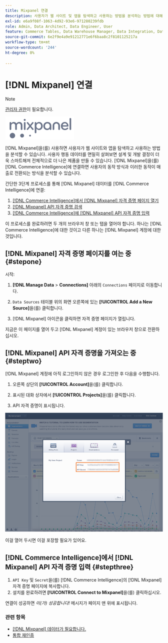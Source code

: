 ```yaml
---
title: Mixpanel 연결
description: 사용자가 웹 사이트 및 앱을 탐색하고 사용하는 방법을 분석하는 방법에 대해 알아봅니다.
exl-id: e6a9f08f-1063-4d92-93e6-971280239fdb
role: Admin, Data Architect, Data Engineer, User
feature: Commerce Tables, Data Warehouse Manager, Data Integration, Data Import/Export
source-git-commit: 6e2f9e4a9e91212771e6f6baa8c2f8101125217a
workflow-type: tm+mt
source-wordcount: '244'
ht-degree: 0%

---
```


# [!DNL Mixpanel] 연결

>[!NOTE]
>
>[관리자 권한](../../../administrator/user-management/user-management.md)이 필요합니다.

![](../../../assets/Mixpanel_logo.png)

[!DNL Mixpanel]을(를) 사용하면 사용자가 웹 사이트와 앱을 탐색하고 사용하는 방법을 분석할 수 있습니다. 사용자 행동 데이터를 면밀히 살펴보면 설계 및 개발 결정이 더욱 스마트해져 전체적으로 더 나은 제품을 만들 수 있습니다. [!DNL Mixpanel]을(를) [!DNL Commerce Intelligence]에 연결하면 사용자의 동작 방식과 이러한 동작이 매출로 전환되는 방식을 분석할 수 있습니다.

간단한 3단계 프로세스를 통해 [!DNL Mixpanel] 데이터를 [!DNL Commerce Intelligence]에 연결:

1. [ [!DNL Commerce Intelligence]에서  [!DNL Mixpanel] 자격 증명 페이지 열기](#stepone)
1. [ [!DNL Mixpanel] API 자격 증명 검색](#steptwo)
1. [ [!DNL Commerce Intelligence]에  [!DNL Mixpanel] API 자격 증명 입력](#stepthree)

이 프로세스를 완료하려면 두 개의 브라우저 창 또는 탭을 열어야 합니다. 하나는 [!DNL Commerce Intelligence]에 대한 것이고 다른 하나는 [!DNL Mixpanel] 계정에 대한 것입니다.

## [!DNL Mixpanel] 자격 증명 페이지를 여는 중 {#stepone}

시작:

1. **[!DNL Manage Data** > **Connections]** 아래의 `Connections` 페이지로 이동합니다.

1. `Data Sources` 테이블 위의 화면 오른쪽에 있는 **[!UICONTROL Add a New Source]**&#x200B;을(를) 클릭합니다.

1. [!DNL Mixpanel] 아이콘을 클릭하면 자격 증명 페이지가 열립니다.

지금은 이 페이지를 열어 두고 [!DNL Mixpanel] 계정이 있는 브라우저 창으로 전환하십시오.

## [!DNL Mixpanel] API 자격 증명을 가져오는 중 {#steptwo}

[!DNL Mixpanel] 계정에 아직 로그인하지 않은 경우 로그인한 후 다음을 수행합니다.

1. 오른쪽 상단의 **[!UICONTROL Account]**&#x200B;을(를) 클릭합니다.

1. 표시된 대화 상자에서 **[!UICONTROL Projects]**&#x200B;을(를) 클릭합니다.

1. API 자격 증명이 표시됩니다.

![Mixpanel API 자격 증명 검색](../../../assets/Mixpanel_API_creds.png)

이걸 열어 두시면 이걸 포장할 필요가 있어요.

## [!DNL Commerce Intelligence]에서 [!DNL Mixpanel] API 자격 증명 입력 {#stepthree}

1. `API Key` 및 `Secret`을(를) [!DNL Commerce Intelligence]의 [!DNL Mixpanel] 자격 증명 페이지에 복사합니다.
1. 설치를 완료하려면 **[!UICONTROL Connect to Mixpanel]**&#x200B;을(를) 클릭하십시오.

연결이 성공하면 _이(가) 성공합니다!_ 메시지가 페이지 맨 위에 표시됩니다.

### 관련 항목

* [ [!DNL Mixpanel] 데이터가 필요합니다.](../integrations/mixpanel-data.md)
* [통합 재인증](https://experienceleague.adobe.com/docs/commerce-knowledge-base/kb/how-to/mbi-reauthenticating-integrations.html?lang=ko)
